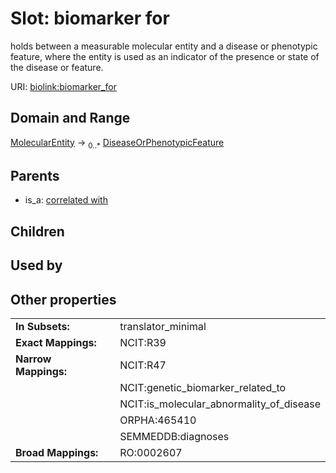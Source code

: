 
# Slot: biomarker for


holds between a measurable molecular entity and a disease or phenotypic feature, where the entity is used as an indicator of the presence or state of the disease or feature.

URI: [biolink:biomarker_for](https://w3id.org/biolink/vocab/biomarker_for)


## Domain and Range

[MolecularEntity](MolecularEntity.md) &#8594;  <sub>0..\*</sub> [DiseaseOrPhenotypicFeature](DiseaseOrPhenotypicFeature.md)

## Parents

 *  is_a: [correlated with](correlated_with.md)

## Children


## Used by


## Other properties

|  |  |  |
| --- | --- | --- |
| **In Subsets:** | | translator_minimal |
| **Exact Mappings:** | | NCIT:R39 |
| **Narrow Mappings:** | | NCIT:R47 |
|  | | NCIT:genetic_biomarker_related_to |
|  | | NCIT:is_molecular_abnormality_of_disease |
|  | | ORPHA:465410 |
|  | | SEMMEDDB:diagnoses |
| **Broad Mappings:** | | RO:0002607 |

